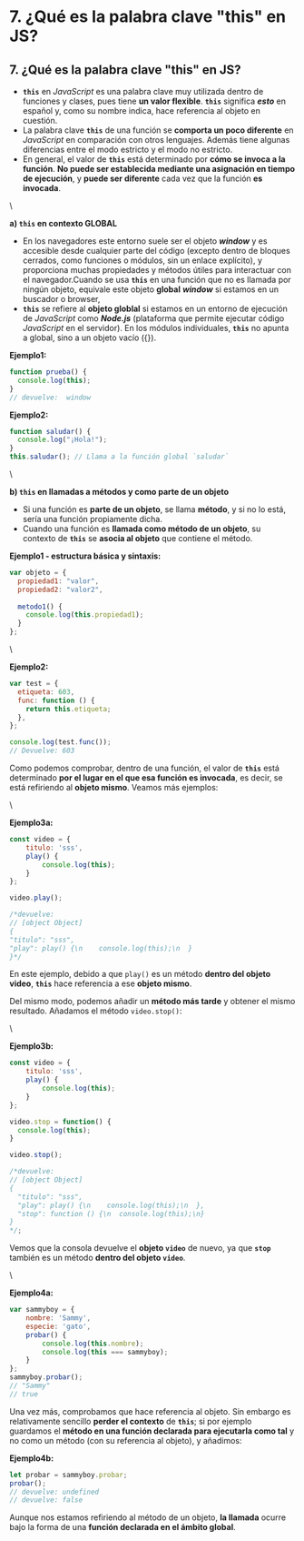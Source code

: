 # 7. ¿Qué es la palabra clave "this" en JS?

## 7. ¿Qué es la palabra clave "this" en JS?

* **`this`** en _JavaScript_ es una palabra clave muy utilizada dentro de funciones y clases, pues tiene **un valor flexible**. **`this`** significa _**esto**_ en español y, como su nombre indica, hace referencia al objeto en cuestión.
* La palabra clave **`this`** de una función se **comporta un poco diferente** en _JavaScript_ en comparación con otros lenguajes. Además tiene algunas diferencias entre el modo estricto y el modo no estricto.
* En general, el valor de **`this`** está determinado por **cómo se invoca a la función**.  **No puede ser establecida mediante una asignación en tiempo de ejecución**, y **puede ser diferente** cada vez que la función **es invocada**.

\


**a) `this` en contexto GLOBAL**

* En los navegadores este entorno suele ser el objeto _**window**_ y es accesible desde cualquier parte del código (excepto dentro de bloques cerrados, como funciones o módulos, sin un enlace explícito), y proporciona muchas propiedades y métodos útiles para interactuar con el navegador.Cuando se usa **`this`** en una función que no es llamada por ningún objeto, equivale este objeto **global** _**window**_ si estamos en un buscador o browser,
* **`this`** se refiere al **objeto globlal** si estamos en un entorno de ejecución de _JavaScript_ como _**Node.js**_ (plataforma que permite ejecutar código _JavaScript_ en el servidor). En los módulos individuales, **`this`** no apunta a global, sino a un objeto vacío ({}).

**Ejemplo1:**

```javascript
function prueba() {
  console.log(this);
}
// devuelve:  window
```

**Ejemplo2:**

```javascript
function saludar() {
  console.log("¡Hola!");
}
this.saludar(); // Llama a la función global `saludar`
```

\


**b) `this` en llamadas a métodos y como parte de un objeto**

* Si una función es **parte de un objeto**, se llama **método**, y si no lo está, sería una función propiamente dicha.
* Cuando una función es **llamada como método de un objeto**, su contexto de **`this`** se **asocia al objeto** que contiene el método.

**Ejemplo1 - estructura básica y sintaxis:**

```javascript
var objeto = {
  propiedad1: "valor",
  propiedad2: "valor2",
  
  metodo1() {
    console.log(this.propiedad1);
  }
};
```

\


**Ejemplo2:**

```javascript
var test = {
  etiqueta: 603,
  func: function () {
    return this.etiqueta;
  },
};

console.log(test.func());
// Devuelve: 603
```

Como podemos comprobar, dentro de una función, el valor de **`this`** está determinado **por el lugar en el que esa función es invocada**, es decir, se está refiriendo al **objeto mismo**. Veamos más ejemplos:

\


**Ejemplo3a:**

```javascript
const video = {
    titulo: 'sss',
    play() {
        console.log(this);
    }
};

video.play();

/*devuelve:
// [object Object] 
{
"titulo": "sss",
"play": play() {\n    console.log(this);\n  }
}*/

```

En este ejemplo, debido a que `play()` es un método **dentro del objeto video**, **`this`** hace referencia a ese **objeto mismo**.

Del mismo modo, podemos añadir un **método más tarde** y obtener el mismo resultado. Añadamos el método `video.stop()`:

\


**Ejemplo3b:**

```javascript
const video = {
    titulo: 'sss',
    play() {
        console.log(this);
    }
};

video.stop = function() {
  console.log(this);
}

video.stop();

/*devuelve:
// [object Object] 
{
  "titulo": "sss",
  "play": play() {\n    console.log(this);\n  },
  "stop": function () {\n  console.log(this);\n}
}
*/;
```

Vemos que la consola devuelve el **objeto `video`** de nuevo, ya que **`stop`** también es un método **dentro del objeto `video`**.

\


**Ejemplo4a:**

```javascript
var sammyboy = {
    nombre: 'Sammy',
    especie: 'gato',
    probar() {
        console.log(this.nombre);
        console.log(this === sammyboy);
    }
};
sammyboy.probar(); 
// "Sammy"
// true
```

Una vez más, comprobamos que hace referencia al objeto. Sin embargo es relativamente sencillo **perder el contexto** de **`this`**; si por ejemplo guardamos el **método en una función declarada para ejecutarla como tal** y no como un método (con su referencia al objeto), y añadimos:

**Ejemplo4b:**

```javascript
let probar = sammyboy.probar;
probar();
// devuelve: undefined
// devuelve: false

```

Aunque nos estamos refiriendo al método de un objeto, **la llamada** ocurre bajo la forma de una **función declarada en el ámbito global**.
